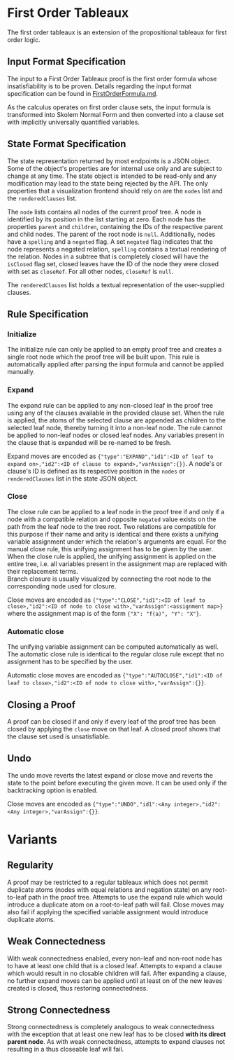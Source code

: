 # First Order Tableaux

The first order tableaux is an extension of the propositional tableaux for first order logic.

## Input Format Specification

The input to a First Order Tableaux proof is the first order formula whose insatisfiability is to be proven. Details regarding the input format specification can be found in [FirstOrderFormula.md](./FirstOrderFormula.md).  

As the calculus operates on first order clause sets, the input formula is transformed into Skolem Normal Form and then converted into a clause set with implicitly universally quantified variables.

## State Format Specification

The state representation returned by most endpoints is a JSON object. Some of the object's properties are for internal use only and are subject to change at any time. The state object is intended to be read-only and any modification may lead to the state being rejected by the API. The only properties that a visualization frontend should rely on are the `nodes` list and the `renderedClauses` list.

The `node` lists contains all nodes of the current proof tree. A node is identified by its position in the list starting at zero. Each node has the properties `parent` and `children`, containing the IDs of the respective parent and child nodes. The parent of the root node is `null`. Additionally, nodes have a `spelling` and a `negated` flag. A set `negated` flag indicates that the node represents a negated relation, `spelling` contains a textual rendering of the relation. Nodes in a subtree that is completely closed will have the `isClosed` flag set, closed leaves have the ID of the node they were closed with set as `closeRef`. For all other nodes, `closeRef` is `null`.

The `renderedClauses` list holds a textual representation of the user-supplied clauses.

## Rule Specification

### Initialize

The initialize rule can only be applied to an empty proof tree and creates a single root node which the proof tree will be built upon. This rule is automatically applied after parsing the input formula and cannot be applied manually.

### Expand

The expand rule can be applied to any non-closed leaf in the proof tree using any of the clauses available in the provided clause set. When the rule is applied, the atoms of the selected clause are appended as children to the selected leaf node, thereby turning it into a non-leaf node.
The rule cannot be applied to non-leaf nodes or closed leaf nodes. Any variables present in the clause that is expanded will be re-named to be fresh.

Expand moves are encoded as `{"type":"EXPAND","id1":<ID of leaf to expand on>,"id2":<ID of clause to expand>,"varAssign":{}}`. A node's or clause's ID is defined as its respective position in the `nodes` or `renderedClauses` list in the state JSON object.

### Close

The close rule can be applied to a leaf node in the proof tree if and only if a node with a compatible relation and opposite `negated` value exists on the path from the leaf node to the tree root. Two relations are compatible for this purpose if their name and arity is identical and there exists a unifying variable assignment under which the relation's arguments are equal. For the manual close rule, this unifying assignment has to be given by the user. When the close rule is applied, the unifying assignment is applied on the entire tree, i.e. all variables present in the assignment map are replaced with their replacement terms.  
Branch closure is usually visualized by connecting the root node to the corresponding node used for closure.

Close moves are encoded as `{"type":"CLOSE","id1":<ID of leaf to close>,"id2":<ID of node to close with>,"varAssign":<assignment map>}` where the assignment map is of the form `{"X": "f(a)", "Y": "X"}`.

### Automatic close

The unifying variable assignment can be computed automatically as well. The automatic close rule is identical to the regular close rule except that no assignment has to be specified by the user.  

Automatic close moves are encoded as `{"type":"AUTOCLOSE","id1":<ID of leaf to close>,"id2":<ID of node to close with>,"varAssign":{}}`.

## Closing a Proof

A proof can be closed if and only if every leaf of the proof tree has been closed by applying the `close` move on that leaf. A closed proof shows that the clause set used is unsatisfiable.

## Undo

The undo move reverts the latest expand or close move and reverts the state to the point before executing the given move. It can be used only if the backtracking option is enabled.

Close moves are encoded as `{"type":"UNDO","id1":<Any integer>,"id2":<Any integer>,"varAssign":{}}`.

# Variants

## Regularity

A proof may be restricted to a regular tableaux which does not permit duplicate atoms (nodes with equal relations and negation state) on any root-to-leaf path in the proof tree. Attempts to use the expand rule which would introduce a duplicate atom on a root-to-leaf path will fail. Close moves may also fail if applying the specified variable assignment would introduce duplicate atoms.

## Weak Connectedness

With weak connectedness enabled, every non-leaf and non-root node has to have at least one child that is a closed leaf. Attempts to expand a clause which would result in no closable children will fail. After expanding a clause, no further expand moves can be applied until at least on of the new leaves created is closed, thus restoring connectedness.

## Strong Connectedness

Strong connectedness is completely analogous to weak connectedness with the exception that at least one new leaf has to be closed **with its direct parent node**. As with weak connectedness, attempts to expand clauses not resulting in a thus closeable leaf will fail.
